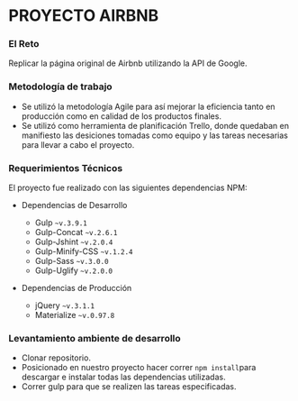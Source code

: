 # PROYECTO AIRBNB

### El Reto

Replicar la página original de Airbnb utilizando la API de Google.

### Metodología de trabajo

+ Se utilizó la metodología Agile para así mejorar la eficiencia tanto en producción como en calidad de los productos finales.
+ Se utilizó como herramienta de planificación Trello, donde quedaban en manifiesto las desiciones tomadas como equipo y las tareas necesarias para llevar a cabo el proyecto.

### Requerimientos Técnicos

El proyecto fue realizado con las siguientes dependencias NPM:

+ Dependencias de Desarrollo 
  - Gulp `~v.3.9.1`
  - Gulp-Concat `~v.2.6.1`
  - Gulp-Jshint `~v.2.0.4`
  - Gulp-Minify-CSS `~v.1.2.4`
  - Gulp-Sass `~v.3.0.0`
  - Gulp-Uglify `~v.2.0.0`

+ Dependencias de Producción 
  - jQuery `~v.3.1.1`
  - Materialize `~v.0.97.8`

### Levantamiento ambiente de desarrollo

+ Clonar repositorio.
+ Posicionado en nuestro proyecto hacer correr `npm install`para descargar e instalar todas las dependencias utilizadas.
+ Correr gulp para que se realizen las tareas especificadas.